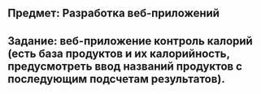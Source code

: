 ## Предмет: Разработка веб-приложений
## Задание: веб-приложение контроль калорий (есть база продуктов и их калорийность, предусмотреть ввод названий продуктов с последующим подсчетам результатов).
